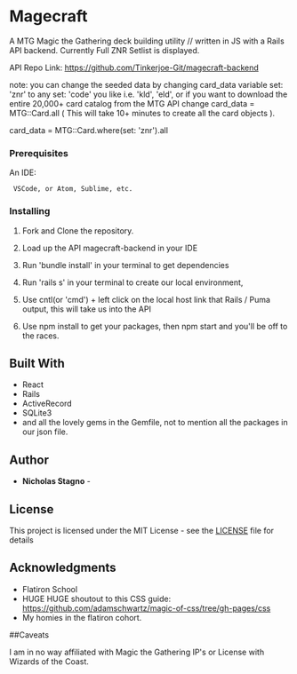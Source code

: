 # Magecraft

A MTG Magic the Gathering deck building utility // written in JS with a Rails API backend. 
Currently Full ZNR Setlist is displayed.

API Repo Link: https://github.com/Tinkerjoe-Git/magecraft-backend

note: you can change the seeded data by changing card_data variable set: 'znr' to any set: 'code' you like i.e. 'kld', 'eld', or if you want to download the entire 20,000+ card catalog from the MTG API change card_data = MTG::Card.all ( This will take 10+ minutes to create all the card objects ).

card_data = MTG::Card.where(set: 'znr').all      


### Prerequisites

An IDE:

     VSCode, or Atom, Sublime, etc.

### Installing

1. Fork and Clone the repository.

2. Load up the API magecraft-backend in your IDE

3. Run 'bundle install' in your terminal to get dependencies

4. Run 'rails s' in your terminal to create our local environment,
 
5. Use cntl(or 'cmd') + left click on the local host link that Rails / Puma output, this will take us into the API

6. Use npm install to get your packages, then npm start and you'll be off to the races.

## Built With

  - React
  - Rails
  - ActiveRecord
  - SQLite3
  - and all the lovely gems in the Gemfile, not to mention all the packages in our json file. 

## Author

  - **Nicholas Stagno** - 
    

## License

This project is licensed under the MIT License - see the [LICENSE](LICENSE) file for details

## Acknowledgments

  - Flatiron School
  - HUGE HUGE shoutout to this CSS guide: https://github.com/adamschwartz/magic-of-css/tree/gh-pages/css
  - My homies in the flatiron cohort.
 
 ##Caveats
 
 I am in no way affiliated with Magic the Gathering IP's or License with Wizards of the Coast.
